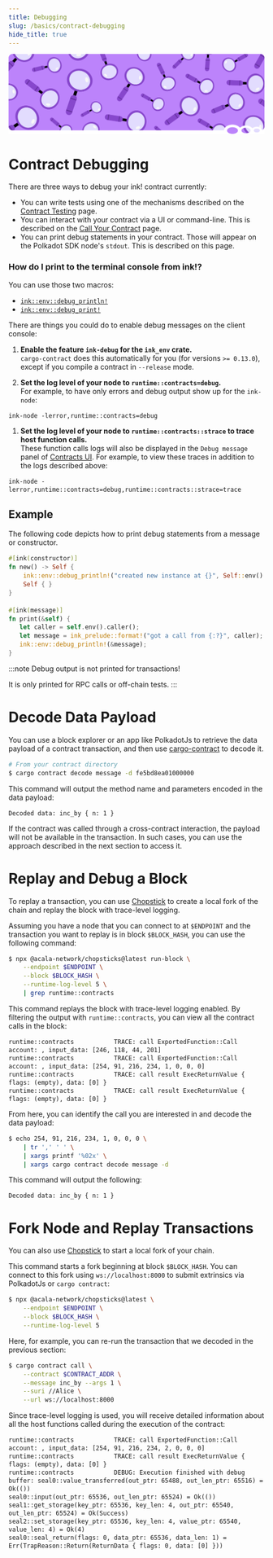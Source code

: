 ```yaml
---
title: Debugging
slug: /basics/contract-debugging
hide_title: true
---
```


![Magnifying Glass Title Picture](/img/title/magnifying-glass.svg)

# Contract Debugging

There are three ways to debug your ink! contract currently:

* You can write tests using one of the mechanisms described on the
  [Contract Testing](./overview.md) page.
* You can interact with your contract via a UI or command-line. This is
  described on the [Call Your Contract](../getting-started/calling.md) page.
* You can print debug statements in your contract. Those will appear
  on the Polkadot SDK node's `stdout`. This is described on this page.

### How do I print to the terminal console from ink!?

You can use those two macros:

* [`ink::env::debug_println!`](https://docs.rs/ink_env/6.0.0/ink_env/macro.debug_println.html)
* [`ink::env::debug_print!`](https://docs.rs/ink_env/6.0.0/ink_env/macro.debug_print.html)

There are things you could do to enable debug messages on the client console:

1. __Enable the feature `ink-debug` for the `ink_env` crate.__<br/>
   `cargo-contract` does this automatically for you (for versions `>= 0.13.0`), except if
   you compile a contract in `--release` mode.

1. __Set the log level of your node to `runtime::contracts=debug`.__<br/>
   For example, to have only errors and debug output show up for the `ink-node`:

  ```
  ink-node -lerror,runtime::contracts=debug
  ```

1. __Set the log level of your node to `runtime::contracts::strace` to trace host function calls.__<br/>
   These function calls logs will also be displayed in the `Debug message` panel of [Contracts UI](https://github.com/use-ink/contracts-ui).
   For example, to view these traces in addition to the logs described above:

  ```
  ink-node -lerror,runtime::contracts=debug,runtime::contracts::strace=trace
  ```

## Example

The following code depicts how to print debug statements
from a message or constructor.

```rust
#[ink(constructor)]
fn new() -> Self {
    ink::env::debug_println!("created new instance at {}", Self::env().block_number());
    Self { }
}

#[ink(message)]
fn print(&self) {
   let caller = self.env().caller();
   let message = ink_prelude::format!("got a call from {:?}", caller);
   ink::env::debug_println!(&message);
}
```

:::note
Debug output is not printed for transactions!

It is only printed for RPC calls or off-chain tests.
:::

# Decode Data Payload

You can use a block explorer or an app like PolkadotJs to retrieve the data payload of a contract transaction, and then use [cargo-contract](https://github.com/use-ink/cargo-contract) to decode it.

```bash
# From your contract directory
$ cargo contract decode message -d fe5bd8ea01000000
```

This command will output the method name and parameters encoded in the data payload:

```
Decoded data: inc_by { n: 1 }
```

If the contract was called through a cross-contract interaction, the payload will not be available in the transaction. In such cases, you can use the approach described in the next section to access it.

# Replay and Debug a Block

To replay a transaction, you can use [Chopstick](https://github.com/AcalaNetwork/chopsticks) to create a local fork of the chain and replay the block with trace-level logging.

Assuming you have a node that you can connect to at `$ENDPOINT` and the transaction you want to replay is in block `$BLOCK_HASH`, you can use the following command:

```bash
$ npx @acala-network/chopsticks@latest run-block \
    --endpoint $ENDPOINT \
    --block $BLOCK_HASH \
    --runtime-log-level 5 \
    | grep runtime::contracts
```

This command replays the block with trace-level logging enabled. By filtering the output with `runtime::contracts`, you can view all the contract calls in the block:

```
runtime::contracts           TRACE: call ExportedFunction::Call account: , input_data: [246, 118, 44, 201]
runtime::contracts           TRACE: call ExportedFunction::Call account: , input_data: [254, 91, 216, 234, 1, 0, 0, 0]
runtime::contracts           TRACE: call result ExecReturnValue { flags: (empty), data: [0] }
runtime::contracts           TRACE: call result ExecReturnValue { flags: (empty), data: [0] }
```

From here, you can identify the call you are interested in and decode the data payload:

```bash
$ echo 254, 91, 216, 234, 1, 0, 0, 0 \
    | tr ',' ' ' \
    | xargs printf '%02x' \
    | xargs cargo contract decode message -d
```

This command will output the following:

```
Decoded data: inc_by { n: 1 }
```

# Fork Node and Replay Transactions

You can also use [Chopstick](https://github.com/AcalaNetwork/chopsticks) to start a local fork of your chain.

This command starts a fork beginning at block `$BLOCK_HASH`. You can connect to this fork using `ws://localhost:8000` to submit extrinsics via PolkadotJs or `cargo contract`:

```bash
$ npx @acala-network/chopsticks@latest \
    --endpoint $ENDPOINT \
    --block $BLOCK_HASH \
    --runtime-log-level 5
```

Here, for example, you can re-run the transaction that we decoded in the previous section:

```bash
$ cargo contract call \
    --contract $CONTRACT_ADDR \
    --message inc_by --args 1 \
    --suri //Alice \
    --url ws://localhost:8000
```

Since trace-level logging is used, you will receive detailed information about all the host functions called during the execution of the contract:

```
runtime::contracts           TRACE: call ExportedFunction::Call account: , input_data: [254, 91, 216, 234, 2, 0, 0, 0]
runtime::contracts           TRACE: call result ExecReturnValue { flags: (empty), data: [0] }
runtime::contracts           DEBUG: Execution finished with debug buffer: seal0::value_transferred(out_ptr: 65488, out_len_ptr: 65516) = Ok(())
seal0::input(out_ptr: 65536, out_len_ptr: 65524) = Ok(())
seal1::get_storage(key_ptr: 65536, key_len: 4, out_ptr: 65540, out_len_ptr: 65524) = Ok(Success)
seal2::set_storage(key_ptr: 65536, key_len: 4, value_ptr: 65540, value_len: 4) = Ok(4)
seal0::seal_return(flags: 0, data_ptr: 65536, data_len: 1) = Err(TrapReason::Return(ReturnData { flags: 0, data: [0] }))
```
